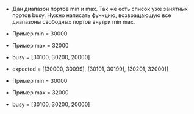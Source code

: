 - Дан диапазон портов min и max. Так же есть список уже занятных портов busy.
  Нужно написать функцию, возвращающую все диапазоны свободных портов внутри min max.
- Пример min = 30000
- Пример max = 32000
- busy = [30100, 30200, 20000]

- expected = [[30000, 30099], [30101, 30199], [30201, 32000]]


- Пример min = 30000
- Пример max = 32000
- busy = [30100, 30200, 20000]